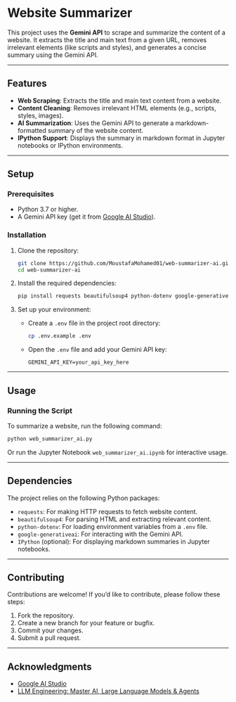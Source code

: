 
# Website Summarizer

This project uses the **Gemini API** to scrape and summarize the content of a website. It extracts the title and main text from a given URL, removes irrelevant elements (like scripts and styles), and generates a concise summary using the Gemini API.

---

## Features

- **Web Scraping**: Extracts the title and main text content from a website.
- **Content Cleaning**: Removes irrelevant HTML elements (e.g., scripts, styles, images).
- **AI Summarization**: Uses the Gemini API to generate a markdown-formatted summary of the website content.
- **IPython Support**: Displays the summary in markdown format in Jupyter notebooks or IPython environments.

---

## Setup

### Prerequisites

- Python 3.7 or higher.
- A Gemini API key (get it from [Google AI Studio](https://makersuite.google.com/)).

### Installation

1. Clone the repository:
   ```bash
   git clone https://github.com/MoustafaMohamed01/web-summarizer-ai.git
   cd web-summarizer-ai
   ```

2. Install the required dependencies:
   ```bash
   pip install requests beautifulsoup4 python-dotenv google-generativeai IPython
   ```

3. Set up your environment:
   - Create a `.env` file in the project root directory:
     ```bash
     cp .env.example .env
     ```
   - Open the `.env` file and add your Gemini API key:
     ```
     GEMINI_API_KEY=your_api_key_here
     ```

---

## Usage

### Running the Script

To summarize a website, run the following command:
```bash
python web_summarizer_ai.py
```

Or run the Jupyter Notebook `web_summarizer_ai.ipynb` for interactive usage.

---

## Dependencies

The project relies on the following Python packages:
- `requests`: For making HTTP requests to fetch website content.
- `beautifulsoup4`: For parsing HTML and extracting relevant content.
- `python-dotenv`: For loading environment variables from a `.env` file.
- `google-generativeai`: For interacting with the Gemini API.
- `IPython` (optional): For displaying markdown summaries in Jupyter notebooks.

---

## Contributing

Contributions are welcome! If you’d like to contribute, please follow these steps:
1. Fork the repository.
2. Create a new branch for your feature or bugfix.
3. Commit your changes.
4. Submit a pull request.

---

## Acknowledgments

- [Google AI Studio](https://makersuite.google.com/)
- [LLM Engineering: Master AI, Large Language Models & Agents](https://www.udemy.com/course/llm-engineering-master-ai-and-large-language-models/?couponCode=KEEPLEARNING)
